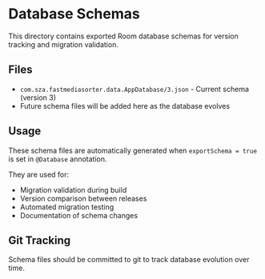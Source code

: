 # Database Schemas

This directory contains exported Room database schemas for version tracking and migration validation.

## Files

- `com.sza.fastmediasorter.data.AppDatabase/3.json` - Current schema (version 3)
- Future schema files will be added here as the database evolves

## Usage

These schema files are automatically generated when `exportSchema = true` is set in `@Database` annotation.

They are used for:
- Migration validation during build
- Version comparison between releases  
- Automated migration testing
- Documentation of schema changes

## Git Tracking

Schema files should be committed to git to track database evolution over time.